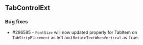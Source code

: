 ## TabControlExt

### Bug fixes

* \#296585 - `FontSize` will now updated properly for TabItem on `TabStripPlacement` as left and `RotateTextWhenVertical` as True.

